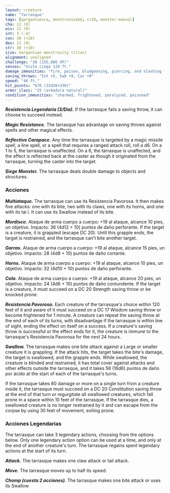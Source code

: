 ```yaml
---
layout: creature
name: "Tarrasque"
tags: [gargantuesca, monstruosidad, cr30, monster-manual]
cha: 11 (0)
wis: 11 (0)
int: 3 (-4)
con: 30 (+10)
dex: 11 (0)
str: 30 (+10)
size: Gargantuan monstrosity (titan)
alignment: unaligned
challenge: "30 (155,000 XP)"
senses: "Vista ciega 120 ft."
damage_immunities: "fire, poison, bludgeoning, piercing, and slashing from nonmagical weapons"
saving_throws: "Int +5, Sab +9, Car +9"
speed: "40 ft."
hit_points: "676 (33d20+330)"
armor_class: "25 (armadura natural)"
condition_immunities: "charmed, frightened, paralyzed, poisoned"
---
```


***Resistencia Legendaria (3/Día).*** If the tarrasque fails a saving throw, it can choose to succeed instead.

***Magic Resistance.*** The tarrasque has advantage on saving throws against spells and other magical effects.

***Reflective Carapace.*** Any time the tarrasque is targeted by a magic missile spell, a line spell, or a spell that requires a ranged attack roll, roll a d6. On a 1 to 5, the tarrasque is unaffected. On a 6, the tarrasque is unaffected, and the effect is reflected back at the caster as though it originated from the tarrasque, turning the caster into the target.

***Siege Monster.*** The tarrasque deals double damage to objects and structures.

### Acciones

***Multiataque.*** The tarrasque can use its Resistencia Pavorosa. It then makes five attacks: one with its bite, two with its claws, one with its horns, and one with its tai l. It can use its Swallow instead of its bite.

***Mordisco.*** Ataque de arma cuerpo a cuerpo: +19 al ataque, alcance 10 pies, un objetivo. Impacto: 36 (4d12 + 10) puntos de daño perforante. If the target is a creature, it is grappled (escape DC 20). Until this grapple ends, the target is restrained, and the tarrasque can't bite another target.

***Garras.*** Ataque de arma cuerpo a cuerpo: +19 al ataque, alcance 15 pies, un objetivo. Impacto: 28 (4d8 + 10) puntos de daño cortante.

***Horns.*** Ataque de arma cuerpo a cuerpo: +19 al ataque, alcance 10 pies, un objetivo. Impacto: 32 (4d10 + 10) puntos de daño perforante.

***Cola.*** Ataque de arma cuerpo a cuerpo: +19 al ataque, alcance 20 pies, un objetivo. Impacto: 24 (4d6 + 10) puntos de daño contundente. If the target is a creature, it must succeed on a DC 20 Strength saving throw or be knocked prone.

***Resistencia Pavorosa.*** Each creature of the tarrasque's choice within 120 feet of it and aware of it must succeed on a DC 17 Wisdom saving throw or become frightened for 1 minute. A creature can repeat the saving throw at the end of each of its turns, with disadvantage if the tarrasque is within line of sight, ending the effect on itself on a success. If a creature's saving throw is successful or the effect ends for it, the creature is immune to the tarrasque's Resistencia Pavorosa for the next 24 hours.

***Swallow.*** The tarrasque makes one bite attack against a Large or smaller creature it is grappling. If the attack hits, the target takes the bite's damage, the target is swallowed, and the grapple ends. While swallowed, the creature is blinded and restrained, it has total cover against attacks and other effects outside the tarrasque, and it takes 56 (16d6) puntos de daño por ácido at the start of each of the tarrasque's turns.

If the tarrasque takes 60 damage or more on a single turn from a creature inside it, the tarrasque must succeed on a DC 20 Constitution saving throw at the end of that turn or regurgitate all swallowed creatures, which fall prone in a space within 10 feet of the tarrasque. If the tarrasque dies, a swallowed creature is no longer restrained by it and can escape from the corpse by using 30 feet of movement, exiting prone.

### Acciones Legendarias

The tarrasque can take 3 legendary actions, choosing from the options below. Only one legendary action option can be used at a time, and only at the end of another creature's turn. The tarrasque regains spent legendary actions at the start of its turn.

***Attack.*** The tarrasque makes one claw attack or tail attack.

***Move.*** The tarrasque moves up to half its speed.

***Chomp (cuesta 2 acciones).*** The tarrasque makes one bite attack or uses its Swallow.